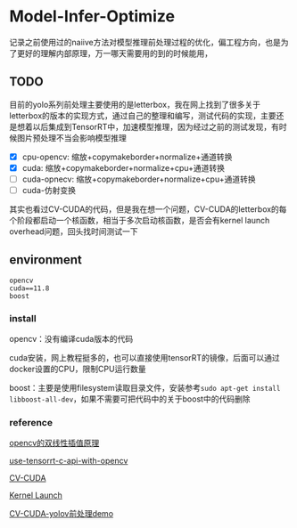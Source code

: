 # Model-Infer-Optimize
记录之前使用过的naiive方法对模型推理前处理过程的优化，偏工程方向，也是为了更好的理解内部原理，万一哪天需要用的到的时候能用，


## TODO
目前的yolo系列前处理主要使用的是letterbox，我在网上找到了很多关于letterbox的版本的实现方式，通过自己的整理和编写，测试代码的实现，主要还是想着以后集成到TensorRT中，加速模型推理，因为经过之前的测试发现，有时候图片预处理不当会影响模型推理

- [x] cpu-opencv: 缩放+copymakeborder+normalize+通道转换
- [x] cuda: 缩放+copymakeborder+normalize+cpu+通道转换
- [ ] cuda-opnecv: 缩放+copymakeborder+normalize+cpu+通道转换
- [ ] cuda-仿射变换

其实也看过CV-CUDA的代码，但是我在想一个问题，CV-CUDA的letterbox的每个阶段都启动一个核函数，相当于多次启动核函数，是否会有kernel launch overhead问题，回头找时间测试一下

## environment

```
opencv
cuda==11.8
boost
```

### install
opencv：没有编译cuda版本的代码

cuda安装，网上教程挺多的，也可以直接使用tensorRT的镜像，后面可以通过docker设置的CPU，限制CPU运行数量

boost：主要是使用filesystem读取目录文件，安装参考`sudo apt-get install libboost-all-dev`，如果不需要可把代码中的关于boost中的代码删除


### reference

[opencv的双线性插值原理](https://zhuanlan.zhihu.com/p/513569382)

[use-tensorrt-c-api-with-opencv](https://www.dotndash.net/2023/03/09/using-tensorrt-with-opencv-cuda.html#use-tensorrt-c-api-with-opencv)

[CV-CUDA](https://github.com/CVCUDA/CV-CUDA)

[Kernel Launch](https://zhuanlan.zhihu.com/p/544492099?utm_id=0)

[CV-CUDA-yolov前处理demo](https://zhuanlan.zhihu.com/p/637458406)
